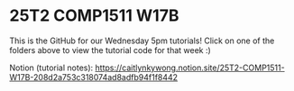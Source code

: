 # 25T2 COMP1511 W17B

This is the GitHub for our Wednesday 5pm tutorials! Click on one of the folders above to view the tutorial code for that week :)

Notion (tutorial notes): https://caitlynkywong.notion.site/25T2-COMP1511-W17B-208d2a753c318074ad8adfb94f1f8442